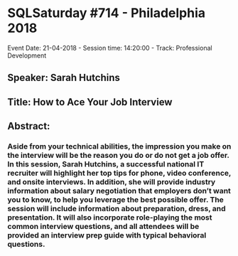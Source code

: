 # SQLSaturday #714 - Philadelphia 2018
Event Date: 21-04-2018 - Session time: 14:20:00 - Track: Professional Development
## Speaker: Sarah Hutchins
## Title: How to Ace Your Job Interview
## Abstract:
### Aside from your technical abilities, the impression you make on the interview will be the reason you do or do not get a job offer. In this session, Sarah Hutchins, a successful national IT recruiter will highlight her top tips for phone, video conference, and onsite interviews. In addition, she will provide industry information about salary negotiation that employers don’t want you to know, to help you leverage the best possible offer. The session will include information about preparation, dress, and presentation. It will also incorporate role-playing the most common interview questions, and all attendees will be provided an interview prep guide with typical behavioral questions.
